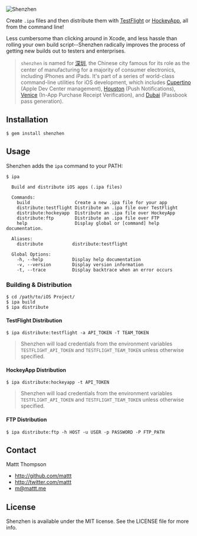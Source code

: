 ![Shenzhen](https://raw.github.com/mattt/nomad-cli.com/assets/shenzhen-banner.png)

Create `.ipa` files and then distribute them with [TestFlight](https://testflightapp.com/) or [HockeyApp](http://www.hockeyapp.net), all from the command line!

Less cumbersome than clicking around in Xcode, and less hassle than rolling your own build script--Shenzhen radically improves the process of getting new builds out to testers and enterprises.

> `shenzhen` is named for [深圳](http://en.wikipedia.org/wiki/Shenzhen), the Chinese city famous for its role as the center of manufacturing for a majority of consumer electronics, including iPhones and iPads.
> It's part of a series of world-class command-line utilities for iOS development, which includes [Cupertino](https://github.com/mattt/cupertino) (Apple Dev Center management), [Houston](https://github.com/mattt/houston) (Push Notifications), [Venice](https://github.com/mattt/venice) (In-App Purchase Receipt Verification), and [Dubai](https://github.com/mattt/dubai) (Passbook pass generation).

## Installation

    $ gem install shenzhen

## Usage

Shenzhen adds the `ipa` command to your PATH:

    $ ipa

      Build and distribute iOS apps (.ipa files)

      Commands:
        build                 Create a new .ipa file for your app
        distribute:testflight Distribute an .ipa file over TestFlight
        distribute:hockeyapp  Distribute an .ipa file over HockeyApp
        distribute:ftp        Distribute an .ipa file over FTP
        help                  Display global or [command] help documentation.

      Aliases:
        distribute           distribute:testflight

      Global Options:
        -h, --help           Display help documentation
        -v, --version        Display version information
        -t, --trace          Display backtrace when an error occurs

### Building & Distribution

    $ cd /path/to/iOS Project/
    $ ipa build
    $ ipa distribute

#### TestFlight Distribution

    $ ipa distribute:testflight -a API_TOKEN -T TEAM_TOKEN

> Shenzhen will load credentials from the environment variables `TESTFLIGHT_API_TOKEN` and `TESTFLIGHT_TEAM_TOKEN` unless otherwise specified.

#### HockeyApp Distribution

    $ ipa distribute:hockeyapp -t API_TOKEN

> Shenzhen will load credentials from the environment variables `TESTFLIGHT_API_TOKEN` and `TESTFLIGHT_TEAM_TOKEN` unless otherwise specified.

#### FTP Distribution

    $ ipa distribute:ftp -h HOST -u USER -p PASSWORD -P FTP_PATH

## Contact

Mattt Thompson

- http://github.com/mattt
- http://twitter.com/mattt
- m@mattt.me

## License

Shenzhen is available under the MIT license. See the LICENSE file for more info.
